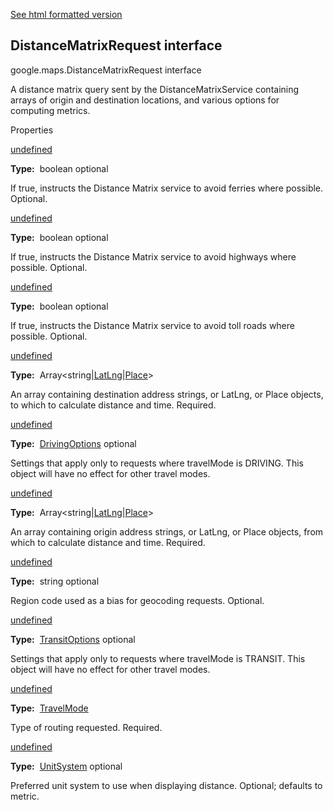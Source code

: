 [See html formatted version](https://huasofoundries.github.io/google-maps-documentation/DistanceMatrixRequest.html)

DistanceMatrixRequest interface
-------------------------------

google.maps.DistanceMatrixRequest interface

A distance matrix query sent by the DistanceMatrixService containing arrays of origin and destination locations, and various options for computing metrics.

Properties

[undefined](#DistanceMatrixRequest.avoidFerries)

**Type:**  boolean optional

If true, instructs the Distance Matrix service to avoid ferries where possible. Optional.

[undefined](#DistanceMatrixRequest.avoidHighways)

**Type:**  boolean optional

If true, instructs the Distance Matrix service to avoid highways where possible. Optional.

[undefined](#DistanceMatrixRequest.avoidTolls)

**Type:**  boolean optional

If true, instructs the Distance Matrix service to avoid toll roads where possible. Optional.

[undefined](#DistanceMatrixRequest.destinations)

**Type:**  Array<string|[LatLng](/maps/documentation/javascript/reference/3.40/coordinates#LatLng)|[Place](/maps/documentation/javascript/reference/3.40/directions#Place)\>

An array containing destination address strings, or LatLng, or Place objects, to which to calculate distance and time. Required.

[undefined](#DistanceMatrixRequest.drivingOptions)

**Type:**  [DrivingOptions](/maps/documentation/javascript/reference/3.40/directions#DrivingOptions) optional

Settings that apply only to requests where travelMode is DRIVING. This object will have no effect for other travel modes.

[undefined](#DistanceMatrixRequest.origins)

**Type:**  Array<string|[LatLng](/maps/documentation/javascript/reference/3.40/coordinates#LatLng)|[Place](/maps/documentation/javascript/reference/3.40/directions#Place)\>

An array containing origin address strings, or LatLng, or Place objects, from which to calculate distance and time. Required.

[undefined](#DistanceMatrixRequest.region)

**Type:**  string optional

Region code used as a bias for geocoding requests. Optional.

[undefined](#DistanceMatrixRequest.transitOptions)

**Type:**  [TransitOptions](/maps/documentation/javascript/reference/3.40/directions#TransitOptions) optional

Settings that apply only to requests where travelMode is TRANSIT. This object will have no effect for other travel modes.

[undefined](#DistanceMatrixRequest.travelMode)

**Type:**  [TravelMode](/maps/documentation/javascript/reference/3.40/directions#TravelMode)

Type of routing requested. Required.

[undefined](#DistanceMatrixRequest.unitSystem)

**Type:**  [UnitSystem](/maps/documentation/javascript/reference/3.40/directions#UnitSystem) optional

Preferred unit system to use when displaying distance. Optional; defaults to metric.